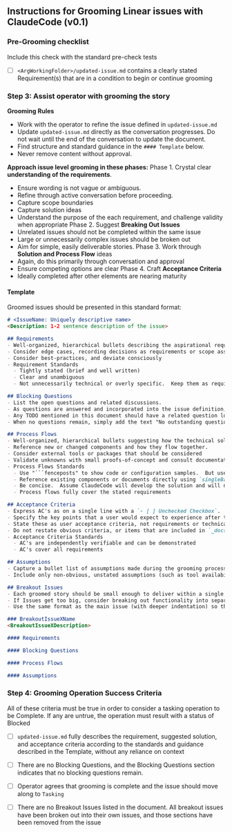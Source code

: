 ## Instructions for Grooming Linear issues with ClaudeCode (v0.1)

### Pre-Grooming checklist
Include this check with the standard pre-check tests
- [ ] `<ArgWorkingFolder>/updated-issue.md` contains a clearly stated Requirement(s) that are in a condition to begin or continue grooming

### Step 3: Assist operator with grooming the story
**Grooming Rules**
- Work with the operator to refine the issue defined in `updated-issue.md`
- Update `updated-issue.md` directly as the conversation progresses.  Do not wait until the end of the conversation to update the document.
- Find structure and standard guidance in the `#### Template` below.  
- Never remove content without approval.


**Approach issue level grooming in these phases:**
Phase 1. Crystal clear **understanding of the requirements**.
  - Ensure wording is not vague or ambiguous.
  - Refine through active conversation before proceeding.
  - Capture scope boundaries
  - Capture solution ideas
  - Understand the purpose of the each requirement, and challenge validity when appropriate
Phase 2. Suggest **Breaking Out Issues**
  - Unrelated issues should not be completed within the same issue
  - Large or unnecessarily complex issues should be broken out
  - Aim for simple, easily deliverable stories.
Phase 3. Work through **Solution and Process Flow** ideas
  - Again, do this primarily through conversation and approval
  - Ensure competing options are clear
Phase 4. Craft **Acceptance Criteria**
  - Ideally completed after other elements are nearing maturity


#### Template
Groomed issues should be presented in this standard format:

```markdown
# <IssueName: Uniquely descriptive name>
<Description: 1-2 sentence description of the issue>

## Requirements
- Well-organized, hierarchical bullets describing the aspirational requirements
- Consider edge cases, recording decisions as requirements or scope assumptions
- Consider best-practices, and deviate consciously
- Requirement Standards
  - Tightly stated (brief and well written)
  - Clear and unambiguous
  - Not unnecessarily technical or overly specific.  Keep them as requirements.

## Blocking Questions
- List the open questions and related discussions.
- As questions are answered and incorporated into the issue definition, remove them from this list.  
- Any TODO mentioned in this document should have a related question logged here about it
- When no questions remain, simply add the text "No outstanding questions"

## Process Flows
- Well-organized, hierarchical bullets suggesting how the technical solution might be laid out within the existing aimeup architecture.
- Reference new or changed components and how they flow together.
- Consider external tools or packages that should be considered
- Validate unknowns with small proofs-of-concept and consult documentation to refine details
- Process Flows Standards
  - Use "```fenceposts" to show code or configuration samples.  But use sparingly.  We are not developing the solution here.
  - Reference existing components or documents directly using `singleBackTic` marks
  - Be concise.  Assume ClaudeCode will develop the solution and will not need development guidance, only solution direction
  - Process flows fully cover the stated requirements

## Acceptance Criteria
- Express AC's as on a single line with a `- [ ] Unchecked Checkbox`.  Operator will check these off during acceptance of the issue.
- Specify the key points that a user would expect to experience after the delivery of the functionality
- State these as user acceptance criteria, not requirements or technical tasks
- Do not restate obvious criteria, or items that are included in `_docs/guides/steps-of-doneness.md`
- Acceptance Criteria Standards
  - AC's are independently verifiable and can be demonstrated
  - AC's cover all requirements

## Assumptions
- Capture a bullet list of assumptions made during the grooming process.
- Include only non-obvious, unstated assumptions (such as tool availability, scope decisions, etc).  Do not restate requirements, standards, or best practices in this section.

## Breakout Issues
- Each groomed story should be small enough to deliver within a single ClaudeCode context window.  
- If Issues get too big, consider breaking out functionality into separate Issues.  
- Use the same format as the main issue (with deeper indentation) so they can be easily broken out using Linear AI

### BreakoutIssueXName
<BreakoutIssueXDescription>

#### Requirements

#### Blocking Questions

#### Process Flows

#### Assumptions

```

### Step 4: Grooming Operation Success Criteria
All of these criteria must be true in order to consider a tasking operation to be Complete.  If any are untrue, the operation must result with a status of Blocked
- [ ] `updated-issue.md` fully describes the requirement, suggested solution, and acceptance criteria according to the standards and guidance described in the Template, without any reliance on context
- [ ] There are no Blocking Questions, and the Blocking Questions section indicates that no blocking questions remain.
- [ ] Operator agrees that grooming is complete and the issue should move along to `Tasking`
- [ ] There are no Breakout Issues listed in the document.  All breakout issues have been broken out into their own issues, and those sections have been removed from the issue

